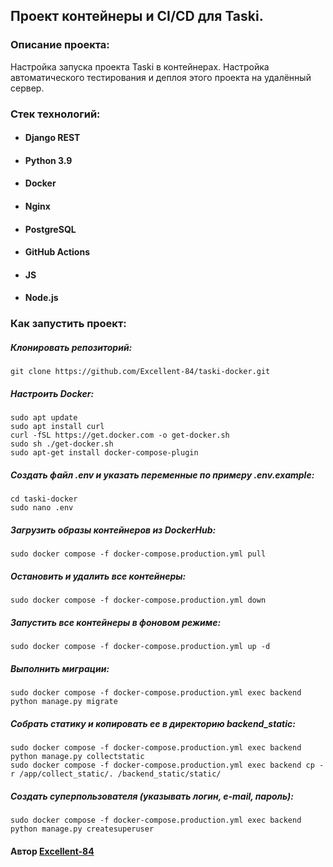 ## Проект контейнеры и CI/CD для Taski.

### Описание проекта: 

Настройка запуска проекта Taski в контейнерах.
Настройка автоматического тестирования и деплоя этого проекта на удалённый сервер.

### Стек технологий:

* #### Django REST
* #### Python 3.9
* #### Docker
* #### Nginx
* #### PostgreSQL
* #### GitHub Actions
* #### JS
* #### Node.js


### Как запустить проект: 

##### Клонировать репозиторий: 
``` 
git clone https://github.com/Excellent-84/taski-docker.git
```
##### Настроить Docker:
``` 
sudo apt update
sudo apt install curl
curl -fSL https://get.docker.com -o get-docker.sh
sudo sh ./get-docker.sh
sudo apt-get install docker-compose-plugin
```
##### Создать файл .env и указать переменные по примеру .env.example:
``` 
cd taski-docker
sudo nano .env
```
##### Загрузить образы контейнеров из DockerHub:
```
sudo docker compose -f docker-compose.production.yml pull
```
##### Остановить и удалить все контейнеры:
```
sudo docker compose -f docker-compose.production.yml down
```
##### Запустить все контейнеры в фоновом режиме: 
```
sudo docker compose -f docker-compose.production.yml up -d
```
##### Выполнить миграции: 
``` 
sudo docker compose -f docker-compose.production.yml exec backend python manage.py migrate 
```
##### Собрать статику и копировать ее в директорию backend_static:
``` 
sudo docker compose -f docker-compose.production.yml exec backend python manage.py collectstatic
sudo docker compose -f docker-compose.production.yml exec backend cp -r /app/collect_static/. /backend_static/static/
```
##### Создать суперпользователя (указывать логин, e-mail, пароль):
``` 
sudo docker compose -f docker-compose.production.yml exec backend python manage.py createsuperuser 
```

#### Автор [Excellent-84](https://github.com/Excellent-84)